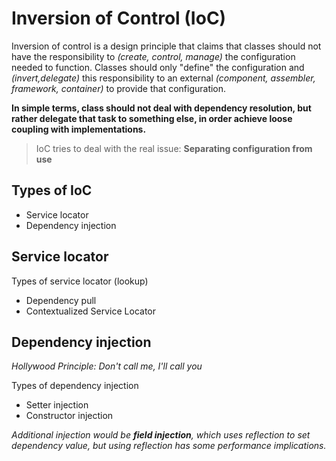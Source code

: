# Inversion of Control (IoC)

Inversion of control is a design principle that claims that classes should not have the responsibility to *(create, control, manage)* the configuration needed to function. Classes should only "define" the configuration and *(invert,delegate)* this responsibility to an external *(component, assembler, framework, container)* to provide that configuration.

**In simple terms, class should not deal with dependency resolution, but rather delegate that task to something else, in order achieve loose coupling with implementations.**

> IoC tries to deal with the real issue: **Separating configuration from use**

## Types of IoC

- Service locator
- Dependency injection


## Service locator

Types of service locator (lookup)

- Dependency pull
- Contextualized Service Locator

## Dependency injection

*Hollywood Principle: Don't call me, I'll call you*

Types of dependency injection

- Setter injection
- Constructor injection

*Additional injection would be **field injection**, which uses reflection to set dependency value, but using reflection has some performance implications.*
